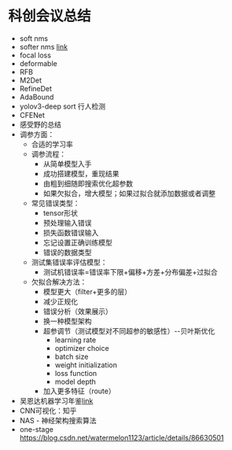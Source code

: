 # 科创会议总结


- soft nms
- softer nms [link](https://mp.weixin.qq.com/s?__biz=MzIwMTE1NjQxMQ==&mid=2247484346&idx=1&sn=d92cfed3909b61b79f59fba75b84cdc1&chksm=96f371eea184f8f8a67c456cbc3e7a6e40e30d7b305a84000d45fe4aa5e078b24e50bc74de7b&mpshare=1&scene=23&srcid=01251VDbW0m15t9whtVjHGFW#rd)
- focal loss
- deformable
- RFB
- M2Det
- RefineDet
- AdaBound
- yolov3-deep sort 行人检测
- CFENet
- 感受野的总结
- 调参方面：
  - 合适的学习率
  - 调参流程：
    - 从简单模型入手
    - 成功搭建模型，重现结果
    - 由粗到细随即搜索优化超参数
    - 如果欠拟合，增大模型；如果过拟合就添加数据或者调整
  - 常见错误类型：
    - tensor形状
    - 预处理输入错误
    - 损失函数错误输入
    - 忘记设置正确训练模型
    - 错误的数据类型
  - 测试集错误率评估模型：
    - 测试机错误率=错误率下限+偏移+方差+分布偏差+过拟合
  - 欠拟合解决方法：
    - 模型更大（filter+更多的层）
    - 减少正规化
    - 错误分析（效果展示）
    - 换一种模型架构
    - 超参调节（测试模型对不同超参的敏感性）--贝叶斯优化
      - learning rate
      - optimizer choice
      - batch size
      - weight initialization
      - loss function
      - model depth
    - 加入更多特征（route）
- 吴恩达机器学习年鉴[link](http://www.insideai.cn/ngmly/)
- CNN可视化：知乎
- NAS - 神经架构搜索算法
- one-stage https://blog.csdn.net/watermelon1123/article/details/86630501